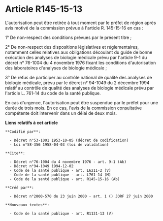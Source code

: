# Article R145-15-13

L'autorisation peut être retirée à tout moment par le préfet de région après avis motivé de la commission prévue à l'article
R. 145-15-16 en cas :

1° De non-respect des conditions prévues par le présent titre ;

2° De non-respect des dispositions législatives et réglementaires, notamment celles relatives aux obligations découlant du
guide de bonne exécution des analyses de biologie médicale prévu par l'article 9-1 du décret n° 76-1004 du 4 novembre 1976
fixant les conditions d'autorisation des laboratoires d'analyses de biologie médicale ;

3° De refus de participer au contrôle national de qualité des analyses de biologie médicale, prévu par le décret n° 94-1049
du 2 décembre 1994 relatif au contrôle de qualité des analyses de biologie médicale prévu par l'article L. 761-14 du code de
la santé publique.

En cas d'urgence, l'autorisation peut être suspendue par le préfet pour une durée de trois mois. En ce cas, l'avis de la
commission consultative compétente doit intervenir dans un délai de deux mois.

**Liens relatifs à cet article**

	**Codifié par**:

	  - Décret n°53-1001 1953-10-05 (décret de codification)
	  - Loi n°58-356 1958-04-03 (loi de validation)

	**Cite**:

	  - Décret n°76-1004 du 4 novembre 1976 - art. 9-1 (Ab)
	  - Décret n°94-1049 1994-12-02
	  - Code de la santé publique - art. L6211-2 (V)
	  - Code de la santé publique - art. L761-14 (M)
	  - Code de la santé publique - art. R145-15-16 (Ab)

	**Créé par**:

	  - Décret n°2000-570 du 23 juin 2000 - art. 1 () JORF 27 juin 2000

	**Nouveaux textes**:

	  - Code de la santé publique - art. R1131-13 (V)
